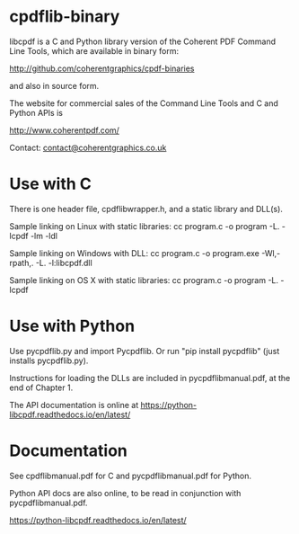 cpdflib-binary
==============

libcpdf is a C and Python library version of the Coherent PDF Command Line
Tools, which are available in binary form:

http://github.com/coherentgraphics/cpdf-binaries

and also in source form.

The website for commercial sales of the Command Line Tools and C and Python
APIs is

http://www.coherentpdf.com/

Contact: contact@coherentgraphics.co.uk


Use with C
==========

There is one header file, cpdflibwrapper.h, and a static library and DLL(s).

Sample linking on Linux with static libraries:
cc program.c -o program -L. -lcpdf -lm -ldl

Sample linking on Windows with DLL:
cc program.c -o program.exe -Wl,-rpath,. -L. -l:libcpdf.dll

Sample linking on OS X with static libraries:
cc program.c -o program -L. -lcpdf


Use with Python
===============

Use pycpdflib.py and import Pycpdflib. Or run "pip install pycpdflib" (just
installs pycpdflib.py).

Instructions for loading the DLLs are included in pycpdflibmanual.pdf, at the
end of Chapter 1.

The API documentation is online at
https://python-libcpdf.readthedocs.io/en/latest/


Documentation
=============

See cpdflibmanual.pdf for C and pycpdflibmanual.pdf for Python.

Python API docs are also online, to be read in conjunction with
pycpdflibmanual.pdf.

https://python-libcpdf.readthedocs.io/en/latest/
